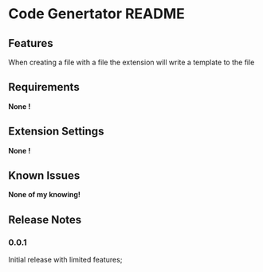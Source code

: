 # Code Genertator README

## Features

When creating a file with a file the extension will write a template to the file

## Requirements

**None !**

## Extension Settings

**None !**

## Known Issues

**None of my knowing!**

## Release Notes

### 0.0.1

Initial release with limited features;